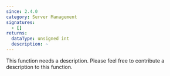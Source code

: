 ```yaml
---
since: 2.4.0
category: Server Management
signatures:
  - []
returns:
  dataType: unsigned int
  description: ~
---
```


This function needs a description. Please feel free to contribute a description to this function.
